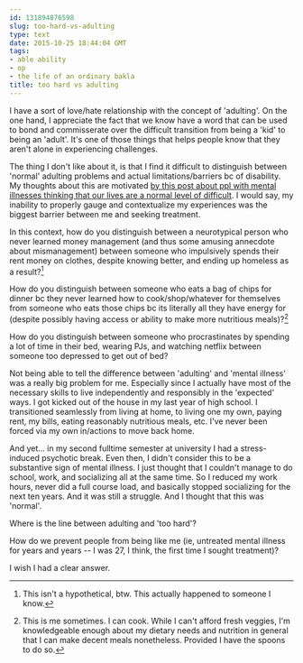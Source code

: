 ```yaml
---
id: 131894876598
slug: too-hard-vs-adulting
type: text
date: 2015-10-25 18:44:04 GMT
tags:
- able ability
- op
- the life of an ordinary bakla
title: too hard vs adulting
---
```

I have a sort of love/hate relationship with the concept of 'adulting'. On the one hand, I appreciate the fact that we know have a word that can be used to bond and commisserate over the difficult transition from being a 'kid' to being an 'adult'. It's one of those things that helps people know that they aren't alone in experiencing challenges.

The thing I don't like about it, is that I find it difficult to distinguish between 'normal' adulting problems and actual limitations/barriers bc of disability. My thoughts about this are motivated [by this post about ppl with mental illnesses thinking that our lives are a normal level of difficult][1]. I would say, my inability to properly gauge and contextualize my experiences was the biggest barrier between me and seeking treatment.

In this context, how do you distinguish between a neurotypical person who never learned money management (and thus some amusing annecdote about mismanagement) between someone who impulsively spends their rent money on clothes, despite knowing better, and ending up homeless as a result?[^1]

How do you distinguish between someone who eats a bag of chips for dinner bc they never learned how to cook/shop/whatever for themselves from someone who eats those chips bc its literally all they have energy for (despite possibly having access or ability to make more nutritious meals)?[^2]

How do you distinguish between someone who procrastinates by spending a lot of time in their bed, wearing PJs, and watching netflix between someone too depressed to get out of bed?

Not being able to tell the difference between 'adulting' and 'mental illness' was a really big problem for me. Especially since I actually have most of the necessary skills to live independently and responsibly in the 'expected' ways. I got kicked out of the house in my last year of high school. I transitioned seamlessly from living at home, to living one my own, paying rent, my bills, eating reasonably nutritious meals, etc. I've never been forced via my own in/actions to move back home.

And yet... in my second fulltime semester at university I had a stress-induced psychotic break. Even then, I didn't consider this to be a substantive sign of mental illness. I just thought that I couldn't manage to do school, work, and socializing all at the same time. So I reduced my work hours, never did a full course load, and basically stopped socializing for the next ten years. And it was still a struggle. And I thought that this was 'normal'.

Where is the line between adulting and 'too hard'?

How do we prevent people from being like me (ie, untreated mental illness for years and years -- I was 27, I think, the first time I sought treatment)?

I wish I had a clear answer.

[^1]: This isn't a hypothetical, btw. This actually happened to someone I know.
[^2]: This is me sometimes. I can cook. While I can't afford fresh veggies, I'm knowledgeable enough about my dietary needs and nutrition in general that I can make decent meals nonetheless. Provided I have the spoons to do so.

[1]: http://mxb.ca/post/131828662214/tippingvelvets-400-of-mental-illness-is